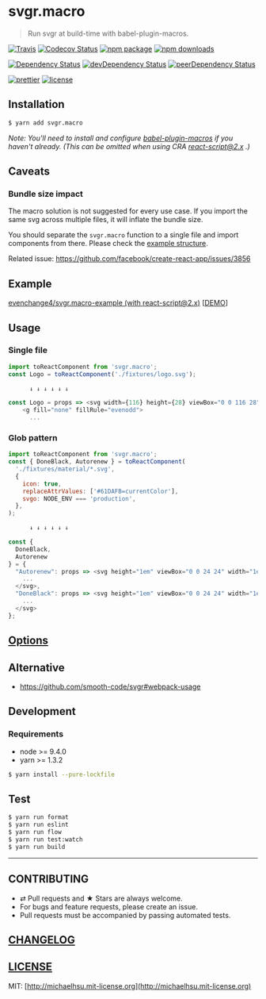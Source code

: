 # svgr.macro

> Run svgr at build-time with babel-plugin-macros.

[![Travis][build-badge]][build]
[![Codecov Status][codecov-badge]][codecov]
[![npm package][npm-badge]][npm]
[![npm downloads][npm-downloads]][npm]

[![Dependency Status][dependency-badge]][dependency]
[![devDependency Status][devdependency-badge]][devdependency]
[![peerDependency Status][peerdependency-badge]][peerdependency]

[![prettier][prettier-badge]][prettier]
[![license][license-badge]][license]

## Installation

```sh
$ yarn add svgr.macro
```

_Note: You'll need to install and configure [babel-plugin-macros](https://github.com/kentcdodds/babel-plugin-macros) if you haven't already. (This can be omitted when using CRA [react-script@2.x](https://github.com/facebookincubator/create-react-app/issues/3815) .)_

## Caveats

### Bundle size impact

The macro solution is not suggested for every use case. If you import the same svg across multiple files, it will inflate the bundle size.

You should separate the `svgr.macro` function to a single file and import components from there. Please check the [example structure](https://github.com/evenchange4/svgr.macro-example/blob/master/src/Icons/index.js).

Related issue: https://github.com/facebook/create-react-app/issues/3856

## Example

[evenchange4/svgr.macro-example (with react-script@2.x)](https://github.com/evenchange4/svgr.macro-example) [[DEMO](https://svgrmacro.netlify.com/)]

## Usage

### Single file

```js
import toReactComponent from 'svgr.macro';
const Logo = toReactComponent('./fixtures/logo.svg');

      ↓ ↓ ↓ ↓ ↓ ↓

const Logo = props => <svg width={116} height={28} viewBox="0 0 116 28" {...props}>
    <g fill="none" fillRule="evenodd">
      ...
```

### Glob pattern

```js
import toReactComponent from 'svgr.macro';
const { DoneBlack, Autorenew } = toReactComponent(
  './fixtures/material/*.svg',
  { 
    icon: true, 
    replaceAttrValues: ['#61DAFB=currentColor'],
    svgo: NODE_ENV === 'production',
  },
);

      ↓ ↓ ↓ ↓ ↓ ↓

const {
  DoneBlack,
  Autorenew
} = {
  "Autorenew": props => <svg height="1em" viewBox="0 0 24 24" width="1em" {...props}>
    ...
  </svg>,
  "DoneBlack": props => <svg height="1em" viewBox="0 0 24 24" width="1em" {...props}>
    ...
  </svg>
};
```

## [Options](https://github.com/smooth-code/svgr#options)

## Alternative

* https://github.com/smooth-code/svgr#webpack-usage

## Development

### Requirements

* node >= 9.4.0
* yarn >= 1.3.2

```sh
$ yarn install --pure-lockfile
```

## Test

```sh
$ yarn run format
$ yarn run eslint
$ yarn run flow
$ yarn run test:watch
$ yarn run build
```

---

## CONTRIBUTING

* ⇄ Pull requests and ★ Stars are always welcome.
* For bugs and feature requests, please create an issue.
* Pull requests must be accompanied by passing automated tests.

## [CHANGELOG](CHANGELOG.md)

## [LICENSE](LICENSE)

MIT: [http://michaelhsu.mit-license.org](http://michaelhsu.mit-license.org)

[build-badge]: https://img.shields.io/travis/evenchange4/svgr.macro/master.svg?style=flat-square
[build]: https://travis-ci.org/evenchange4/svgr.macro
[npm-badge]: https://img.shields.io/npm/v/svgr.macro.svg?style=flat-square
[npm]: https://www.npmjs.org/package/svgr.macro
[codecov-badge]: https://img.shields.io/codecov/c/github/evenchange4/svgr.macro.svg?style=flat-square
[codecov]: https://codecov.io/github/evenchange4/svgr.macro?branch=master
[npm-downloads]: https://img.shields.io/npm/dt/svgr.macro.svg?style=flat-square
[license-badge]: https://img.shields.io/npm/l/svgr.macro.svg?style=flat-square
[license]: http://michaelhsu.mit-license.org/
[dependency-badge]: https://david-dm.org/evenchange4/svgr.macro.svg?style=flat-square
[dependency]: https://david-dm.org/evenchange4/svgr.macro
[devdependency-badge]: https://david-dm.org/evenchange4/svgr.macro/dev-status.svg?style=flat-square
[devdependency]: https://david-dm.org/evenchange4/svgr.macro#info=devDependencies
[peerdependency-badge]: https://david-dm.org/evenchange4/svgr.macro/peer-status.svg?style=flat-square
[peerdependency]: https://david-dm.org/evenchange4/svgr.macro#info=peerDependencies
[prettier-badge]: https://img.shields.io/badge/styled_with-prettier-ff69b4.svg?style=flat-square
[prettier]: https://github.com/prettier/prettier
